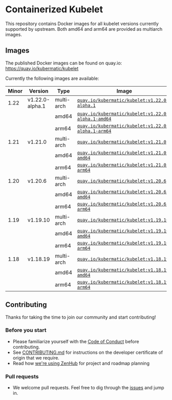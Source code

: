 # Containerized Kubelet

This repository contains Docker images for all kubelet versions currently supported by upstream.
Both amd64 and arm64 are provided as multiarch images.

## Images

The published Docker images can be found on quay.io: https://quay.io/kubermatic/kubelet

Currently the following images are available:

<!-- versions_start -->
| Minor | Version | Type | Image |
| ----- | ------- | ---- | ----- |
| 1.22 | v1.22.0-alpha.1 | multi-arch | [`quay.io/kubermatic/kubelet:v1.22.0-alpha.1`](https://quay.io/kubermatic/kubelet:v1.22.0-alpha.1) |
| | | amd64 | [`quay.io/kubermatic/kubelet:v1.22.0-alpha.1-amd64`](https://quay.io/kubermatic/kubelet:v1.22.0-alpha.1-amd64) |
| | | arm64 | [`quay.io/kubermatic/kubelet:v1.22.0-alpha.1-arm64`](https://quay.io/kubermatic/kubelet:v1.22.0-alpha.1-arm64) |
| 1.21 | v1.21.0 | multi-arch | [`quay.io/kubermatic/kubelet:v1.21.0`](https://quay.io/kubermatic/kubelet:v1.21.0) |
| | | amd64 | [`quay.io/kubermatic/kubelet:v1.21.0-amd64`](https://quay.io/kubermatic/kubelet:v1.21.0-amd64) |
| | | arm64 | [`quay.io/kubermatic/kubelet:v1.21.0-arm64`](https://quay.io/kubermatic/kubelet:v1.21.0-arm64) |
| 1.20 | v1.20.6 | multi-arch | [`quay.io/kubermatic/kubelet:v1.20.6`](https://quay.io/kubermatic/kubelet:v1.20.6) |
| | | amd64 | [`quay.io/kubermatic/kubelet:v1.20.6-amd64`](https://quay.io/kubermatic/kubelet:v1.20.6-amd64) |
| | | arm64 | [`quay.io/kubermatic/kubelet:v1.20.6-arm64`](https://quay.io/kubermatic/kubelet:v1.20.6-arm64) |
| 1.19 | v1.19.10 | multi-arch | [`quay.io/kubermatic/kubelet:v1.19.10`](https://quay.io/kubermatic/kubelet:v1.19.10) |
| | | amd64 | [`quay.io/kubermatic/kubelet:v1.19.10-amd64`](https://quay.io/kubermatic/kubelet:v1.19.10-amd64) |
| | | arm64 | [`quay.io/kubermatic/kubelet:v1.19.10-arm64`](https://quay.io/kubermatic/kubelet:v1.19.10-arm64) |
| 1.18 | v1.18.19 | multi-arch | [`quay.io/kubermatic/kubelet:v1.18.19`](https://quay.io/kubermatic/kubelet:v1.18.19) |
| | | amd64 | [`quay.io/kubermatic/kubelet:v1.18.19-amd64`](https://quay.io/kubermatic/kubelet:v1.18.19-amd64) |
| | | arm64 | [`quay.io/kubermatic/kubelet:v1.18.19-arm64`](https://quay.io/kubermatic/kubelet:v1.18.19-arm64) |


<!-- versions_end -->

## Contributing

Thanks for taking the time to join our community and start contributing!

### Before you start

* Please familiarize yourself with the [Code of Conduct][3] before contributing.
* See [CONTRIBUTING.md][2] for instructions on the developer certificate of origin that we require.
* Read how [we're using ZenHub][13] for project and roadmap planning

### Pull requests

* We welcome pull requests. Feel free to dig through the [issues][1] and jump in.

[1]: https://github.com/kubermatic/kubelet/issues
[2]: https://github.com/kubermatic/kubelet/blob/master/CONTRIBUTING.md
[3]: https://github.com/kubermatic/kubelet/blob/master/CODE_OF_CONDUCT.md

[11]: https://groups.google.com/forum/#!forum/kubermatic-dev
[12]: https://kubermatic.slack.com/messages/kubelet
[13]: https://github.com/kubermatic/kubelet/blob/master/Zenhub.md
[15]: http://slack.kubermatic.io/

